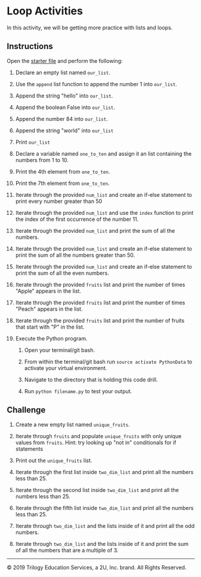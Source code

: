 # Loop Activities

In this activity, we will be getting more practice with lists and loops.

## Instructions

Open the [starter file](Unsolved/loops-01.py) and perform the following:

1. Declare an empty list named `our_list`.

2. Use the `append` list function to append the number 1 into `our_list`.

3. Append the string "hello" into `our_list`.

4. Append the boolean False into `our_list`.

5. Append the number 84 into `our_list`.

6. Append the string "world" into `our_list`

7. Print `our_list`

8. Declare a variable named `one_to_ten` and assign it an list containing the numbers from 1 to 10.

9. Print the 4th element from `one_to_ten`.

10. Print the 7th element from `one_to_ten`.

11. Iterate through the provided `num_list` and create an if-else statement to print every number greater than 50

12. Iterate through the provided `num_list` and use the `index` function to print the index of the first occurrence of the number 11.

13. Iterate through the provided `num_list` and print the sum of all the numbers.

14. Iterate through the provided `num_list` and create an if-else statement to print the sum of all the numbers greater than 50.

15. Iterate through the provided `num_list` and create an if-else statement to print the sum of all the even numbers.

16. Iterate through the provided `fruits` list and print the number of times "Apple" appears in the list.

17. Iterate through the provided `fruits` list and print the number of times "Peach" appears in the list.

18. Iterate through the provided `fruits` list and print the number of fruits that start with "P" in the list.

19. Execute the Python program.

    1. Open your terminal/git bash.

    2. From within the terminal/git bash run `source activate PythonData` to activate your virtual environment.

    3. Navigate to the directory that is holding this code drill.

    4. Run `python filename.py` to test your output.

## Challenge

1. Create a new empty list named `unique_fruits`.

2. Iterate through `fruits` and populate `unique_fruits` with only unique values from `fruits`. Hint: try looking up "not in" conditionals for if statements

3. Print out the `unique_fruits` list.

4. Iterate through the first list inside `two_dim_list` and print all the numbers less than 25.

5. Iterate through the second list inside `two_dim_list` and print all the numbers less than 25.

6. Iterate through the fifth list inside `two_dim_list` and print all the numbers less than 25.

7. Iterate through `two_dim_list` and the lists inside of it and print all the odd numbers.

8. Iterate through `two_dim_list` and the lists inside of it and print the sum of all the numbers that are a multiple of 3.

---

© 2019 Trilogy Education Services, a 2U, Inc. brand. All Rights Reserved.
